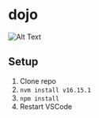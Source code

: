 # dojo

![Alt Text](https://tenor.com/bqu7Y.gif)

## Setup
1. Clone repo
1. `nvm install v16.15.1`
1. `npm install`
1. Restart VSCode

